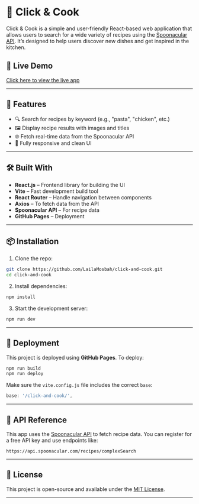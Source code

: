 # 🍳 Click & Cook

Click & Cook is a simple and user-friendly React-based web application that allows users to search for a wide variety of recipes using the [Spoonacular API](https://spoonacular.com/food-api). It’s designed to help users discover new dishes and get inspired in the kitchen.

## 🚀 Live Demo

[Click here to view the live app](https://lailamosbah.github.io/click-and-cook/)

---

## 📌 Features

- 🔍 Search for recipes by keyword (e.g., "pasta", "chicken", etc.)
- 🖼️ Display recipe results with images and titles
- 🌐 Fetch real-time data from the Spoonacular API
- 📱 Fully responsive and clean UI

---

## 🛠️ Built With

- **React.js** – Frontend library for building the UI
- **Vite** – Fast development build tool
- **React Router** – Handle navigation between components
- **Axios** – To fetch data from the API
- **Spoonacular API** – For recipe data
- **GitHub Pages** – Deployment

---

## 📦 Installation

1. Clone the repo:

```bash
git clone https://github.com/LailaMosbah/click-and-cook.git
cd click-and-cook
````

2. Install dependencies:

```bash
npm install
```

3. Start the development server:

```bash
npm run dev
```

---

## 📁 Deployment

This project is deployed using **GitHub Pages**. To deploy:

```bash
npm run build
npm run deploy
```

Make sure the `vite.config.js` file includes the correct `base`:

```js
base: '/click-and-cook/',
```

---

## 🔗 API Reference

This app uses the [Spoonacular API](https://spoonacular.com/food-api) to fetch recipe data. You can register for a free API key and use endpoints like:

```
https://api.spoonacular.com/recipes/complexSearch
```

---

## 📃 License

This project is open-source and available under the [MIT License](LICENSE).

---

